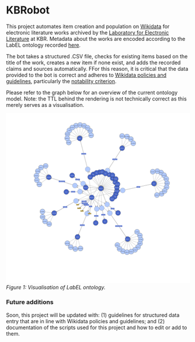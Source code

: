# KBRobot

This project automates item creation and population on [Wikidata](https://www.wikidata.org) for electronic literature works archived by the [Laboratory for Electronic Literature](https://www.kbr.be/en/projects/laboratory-for-electronic-literature/) at KBR. Metadata about the works are encoded according to the LabEL ontology recorded [here](https://www.wikidata.org/wiki/Wikidata:WikiProject_Digital_Narratives/LabEL).

The bot takes a structured .CSV file, checks for existing items based on the title of the work, creates a new item if none exist, and adds the recorded claims and sources automatically. FFor this reason, it is critical that the data provided to the bot is correct and adheres to [Wikidata policies and guidelines](https://www.wikidata.org/wiki/Wikidata:List_of_policies_and_guidelines), particularly the [notability criterion](https://www.wikidata.org/wiki/Wikidata:Notability).

Please refer to the graph below for an overview of the current ontology model. Note: the TTL behind the rendering is not technically correct as this merely serves as a visualisation.

![Ontology graph](images/LabEL_ontology_V3.png)
_Figure 1: Visualisation of LabEL ontology._

### Future additions

Soon, this project will be updated with: (1) guidelines for structured data entry that are in line with Wikidata policies and guidelines; and (2) documentation of the scripts used for this project and how to edit or add to them.
